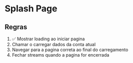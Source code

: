 # Splash Page 

## Regras

1. ✅ Mostrar loading ao iniciar pagina
2. Chamar o carregar dados da conta atual
3. Navegar para a pagina correta ao final do carregamento
4. Fechar streams quando a pagina for encerrada